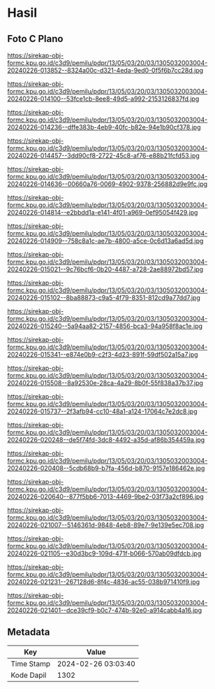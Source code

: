 # Hasil

## Foto C Plano

https://sirekap-obj-formc.kpu.go.id/c3d9/pemilu/pdpr/13/05/03/20/03/1305032003004-20240226-013852--8324a00c-d321-4eda-9ed0-0f5f6b7cc28d.jpg

https://sirekap-obj-formc.kpu.go.id/c3d9/pemilu/pdpr/13/05/03/20/03/1305032003004-20240226-014100--53fce1cb-8ee8-49d5-a992-2153126837fd.jpg

https://sirekap-obj-formc.kpu.go.id/c3d9/pemilu/pdpr/13/05/03/20/03/1305032003004-20240226-014236--dffe383b-4eb9-40fc-b82e-94e1b90cf378.jpg

https://sirekap-obj-formc.kpu.go.id/c3d9/pemilu/pdpr/13/05/03/20/03/1305032003004-20240226-014457--3dd90cf8-2722-45c8-af76-e88b21fcfd53.jpg

https://sirekap-obj-formc.kpu.go.id/c3d9/pemilu/pdpr/13/05/03/20/03/1305032003004-20240226-014636--00660a76-0069-4902-9378-256882d9e9fc.jpg

https://sirekap-obj-formc.kpu.go.id/c3d9/pemilu/pdpr/13/05/03/20/03/1305032003004-20240226-014814--e2bbdd1a-e141-4f01-a969-0ef95054f429.jpg

https://sirekap-obj-formc.kpu.go.id/c3d9/pemilu/pdpr/13/05/03/20/03/1305032003004-20240226-014909--758c8a1c-ae7b-4800-a5ce-0c6d13a6ad5d.jpg

https://sirekap-obj-formc.kpu.go.id/c3d9/pemilu/pdpr/13/05/03/20/03/1305032003004-20240226-015021--9c76bcf6-0b20-4487-a728-2ae88972bd57.jpg

https://sirekap-obj-formc.kpu.go.id/c3d9/pemilu/pdpr/13/05/03/20/03/1305032003004-20240226-015102--8ba88873-c9a5-4f79-8351-812cd9a77dd7.jpg

https://sirekap-obj-formc.kpu.go.id/c3d9/pemilu/pdpr/13/05/03/20/03/1305032003004-20240226-015240--5a94aa82-2157-4856-bca3-94a958f8ac1e.jpg

https://sirekap-obj-formc.kpu.go.id/c3d9/pemilu/pdpr/13/05/03/20/03/1305032003004-20240226-015341--e874e0b9-c2f3-4d23-891f-59df502a15a7.jpg

https://sirekap-obj-formc.kpu.go.id/c3d9/pemilu/pdpr/13/05/03/20/03/1305032003004-20240226-015508--8a92530e-28ca-4a29-8b0f-55f838a37b37.jpg

https://sirekap-obj-formc.kpu.go.id/c3d9/pemilu/pdpr/13/05/03/20/03/1305032003004-20240226-015737--2f3afb94-cc10-48a1-a124-17064c7e2dc8.jpg

https://sirekap-obj-formc.kpu.go.id/c3d9/pemilu/pdpr/13/05/03/20/03/1305032003004-20240226-020248--de5f74fd-3dc8-4492-a35d-af86b354459a.jpg

https://sirekap-obj-formc.kpu.go.id/c3d9/pemilu/pdpr/13/05/03/20/03/1305032003004-20240226-020408--5cdb68b9-b7fa-456d-b870-9157e186462e.jpg

https://sirekap-obj-formc.kpu.go.id/c3d9/pemilu/pdpr/13/05/03/20/03/1305032003004-20240226-020640--877f5bb6-7013-4469-9be2-03f73a2cf896.jpg

https://sirekap-obj-formc.kpu.go.id/c3d9/pemilu/pdpr/13/05/03/20/03/1305032003004-20240226-021007--5146361d-9848-4eb8-89e7-9e139e5ec708.jpg

https://sirekap-obj-formc.kpu.go.id/c3d9/pemilu/pdpr/13/05/03/20/03/1305032003004-20240226-021105--e30d3bc9-109d-471f-b066-570ab09dfdcb.jpg

https://sirekap-obj-formc.kpu.go.id/c3d9/pemilu/pdpr/13/05/03/20/03/1305032003004-20240226-021231--267128d6-8f4c-4836-ac55-038b971410f9.jpg

https://sirekap-obj-formc.kpu.go.id/c3d9/pemilu/pdpr/13/05/03/20/03/1305032003004-20240226-021401--dce39cf9-b0c7-474b-92e0-a914cabb4a16.jpg


## Metadata

| Key        | Value               |
| ---------- | ------------------- |
| Time Stamp | 2024-02-26 03:03:40 |
| Kode Dapil | 1302                |




